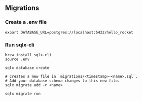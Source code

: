 

## Migrations

### Create a .env file

```shell
export DATABASE_URL=postgres://localhost:5432/hello_rocket
```

### Run sqlx-cli

```shell
brew install sqlx-cli
source .env

sqlx database create

# Creates a new file in `migrations/<timestamp>-<name>.sql`.
# Add your database schema changes to this new file.
sqlx migrate add -r <name>

sqlx migrate run

```